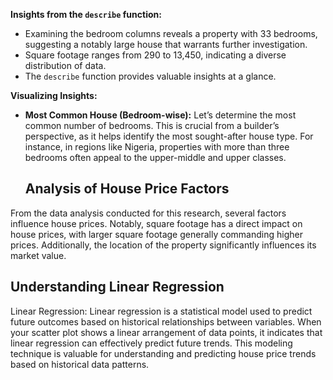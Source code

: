 **Insights from the `describe` function:**

- Examining the bedroom columns reveals a property with 33 bedrooms, suggesting a notably large house that warrants further investigation.
- Square footage ranges from 290 to 13,450, indicating a diverse distribution of data.
- The `describe` function provides valuable insights at a glance.

**Visualizing Insights:**

- **Most Common House (Bedroom-wise):**
  Let’s determine the most common number of bedrooms. This is crucial from a builder’s perspective, as it helps identify the most sought-after house type. For instance, in regions like Nigeria, properties with more than three bedrooms often appeal to the upper-middle and upper classes.

  ## Analysis of House Price Factors

From the data analysis conducted for this research, several factors influence house prices. Notably, square footage has a direct impact on house prices, with larger square footage generally commanding higher prices. Additionally, the location of the property significantly influences its market value.

## Understanding Linear Regression

Linear Regression:
Linear regression is a statistical model used to predict future outcomes based on historical relationships between variables. When your scatter plot shows a linear arrangement of data points, it indicates that linear regression can effectively predict future trends. This modeling technique is valuable for understanding and predicting house price trends based on historical data patterns.


